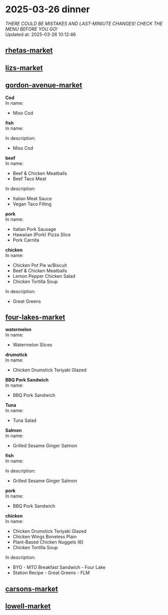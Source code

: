 # 2025-03-26 dinner  
*THERE COULD BE MISTAKES AND LAST-MINIUTE CHANGES! CHECK THE MENU BEFORE YOU GO!*  
Updated at: 2025-03-26 10:12:46  
## [rhetas-market](https://wisc-housingdining.nutrislice.com/menu/rhetas-market/dinner/2025-03-26)  
## [lizs-market](https://wisc-housingdining.nutrislice.com/menu/lizs-market/dinner/2025-03-26)  
## [gordon-avenue-market](https://wisc-housingdining.nutrislice.com/menu/gordon-avenue-market/dinner/2025-03-26)  
**Cod**  
In name:   
 - Miso Cod  
  
**fish**  
In name:   
  
In description:   
 - Miso Cod  
  
**beef**  
In name:   
 - Beef & Chicken Meatballs  
 - Beef Taco Meat  
  
In description:   
 - Italian Meat Sauce  
 - Vegan Taco Filling  
  
**pork**  
In name:   
 - Italian Pork Sausage  
 - Hawaiian (Pork) Pizza Slice  
 - Pork Carnita  
  
**chicken**  
In name:   
 - Chicken Pot Pie w/Biscuit  
 - Beef & Chicken Meatballs  
 - Lemon Pepper Chicken Salad  
 - Chicken Tortilla Soup  
  
In description:   
 - Great Greens  
  
## [four-lakes-market](https://wisc-housingdining.nutrislice.com/menu/four-lakes-market/dinner/2025-03-26)  
**watermelon**  
In name:   
 - Watermelon Slices  
  
**drumstick**  
In name:   
 - Chicken Drumstick Teriyaki Glazed  
  
**BBQ Pork Sandwich**  
In name:   
 - BBQ Pork Sandwich  
  
**Tuna**  
In name:   
 - Tuna Salad  
  
**Salmon**  
In name:   
 - Grilled Sesame Ginger Salmon  
  
**fish**  
In name:   
  
In description:   
 - Grilled Sesame Ginger Salmon  
  
**pork**  
In name:   
 - BBQ Pork Sandwich  
  
**chicken**  
In name:   
 - Chicken Drumstick Teriyaki Glazed  
 - Chicken Wings Boneless Plain  
 - Plant-Based Chicken Nuggets (6)  
 - Chicken Tortilla Soup  
  
In description:   
 - BYO - MTO Breakfast Sandwich - Four Lake  
 - Station Recipe - Great Greens - FLM  
  
## [carsons-market](https://wisc-housingdining.nutrislice.com/menu/carsons-market/dinner/2025-03-26)  
## [lowell-market](https://wisc-housingdining.nutrislice.com/menu/lowell-market/dinner/2025-03-26)  
  
